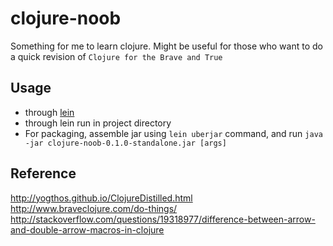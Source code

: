 # clojure-noob
Something for me to learn clojure. Might be useful for those who want to do a quick revision of `Clojure for the Brave and True`

## Usage
* through [lein](https://leiningen.org/)
* through lein run in project directory
* For packaging, assemble jar using `lein uberjar` command, and run `java -jar clojure-noob-0.1.0-standalone.jar [args]`

## Reference
http://yogthos.github.io/ClojureDistilled.html </br>
http://www.braveclojure.com/do-things/ </br>
http://stackoverflow.com/questions/19318977/difference-between-arrow-and-double-arrow-macros-in-clojure
